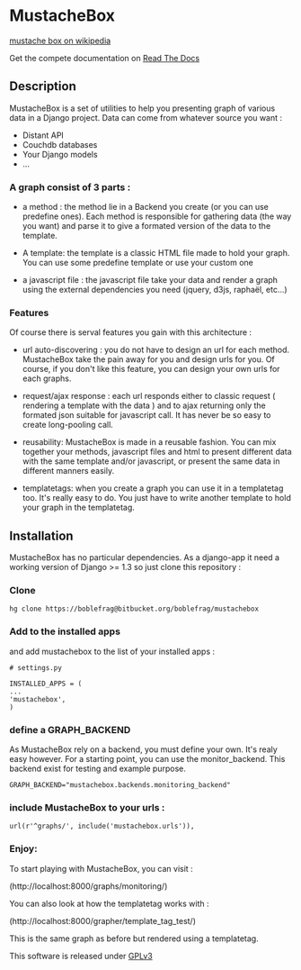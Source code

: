 #  MustacheBox

[mustache box on wikipedia](http://fr.wikipedia.org/wiki/Bo%C3%AEte_%C3%A0_moustaches)

Get the compete documentation on [Read The Docs](https://mustachebox.readthedocs.org/en/latest/)

## Description

MustacheBox is a set of utilities to help you presenting graph of
various data in a Django project. Data can come from whatever source you want :

* Distant API
* Couchdb databases
* Your Django models
* ...

### A graph consist of 3 parts :

* a method : the method lie in a Backend you create (or you can use
  predefine ones). Each method is responsible for gathering data (the
  way you want) and parse it to give a formated version of the data to
  the template.

* A template: the template is a classic HTML file made to hold your
graph. You can use some predefine template or use your custom one

* a javascript file : the javascript file take your data and render a
  graph using the external dependencies you need (jquery, d3js, raphaël, etc...)

### Features

Of course there is serval features you gain with this architecture :

* url auto-discovering : you do not have to design an url for each
  method. MustacheBox take the pain away for you and design urls for
  you. Of course, if you don't like this feature, you can design your
  own urls for each graphs.

* request/ajax response : each url responds either to classic request
  ( rendering a template with the data ) and to ajax returning only
  the formated json suitable for javascript call. It has never be so
  easy to create long-pooling call.

* reusability: MustacheBox is made in a reusable fashion. You can mix
  together your methods, javascript files and html to present
  different data with the same template and/or javascript, or present
  the same data in different manners easily.

* templatetags: when you create a graph you can use it in a
  templatetag too. It's really easy to do. You just have to write
  another template to hold your graph in the templatetag.

## Installation

MustacheBox has no particular dependencies.
As a django-app it need a working version of Django >= 1.3
so just clone this repository :

### Clone

    hg clone https://boblefrag@bitbucket.org/boblefrag/mustachebox

### Add to the installed apps

and add mustachebox to the list of your installed apps :

    # settings.py

    INSTALLED_APPS = (
    ...
    'mustachebox',
    )

### define a GRAPH_BACKEND

As MustacheBox rely on a backend, you must define your own. It's realy
easy however. For a starting point, you can use the
monitor_backend. This backend exist for testing and example purpose.

    GRAPH_BACKEND="mustachebox.backends.monitoring_backend"

### include MustacheBox to your urls :

    url(r'^graphs/', include('mustachebox.urls')),

### Enjoy:

To start playing with MustacheBox, you can visit :

(http://localhost:8000/graphs/monitoring/)

You can also look at how the templatetag works with :

(http://localhost:8000/grapher/template_tag_test/)

This is the same graph as before but rendered using a templatetag.

This software is released under [GPLv3](http://www.gnu.org/licenses/gpl.html)

